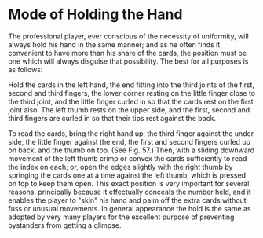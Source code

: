 # Mode of Holding the Hand

The professional player, ever conscious of the necessity of uniformity, will always hold his hand in the same manner; and as he often finds it convenient to have more than his share of the cards, the position must be one which will always disguise that possibility. The best for all purposes is as follows:

Hold the cards in the left hand, the end fitting into the third joints of the first, second and third fingers, the lower corner resting on the little finger close to the third joint, and the little finger curled in so that the cards rest on the first joint also. The left thumb rests on the upper side, and the first, second and third fingers are curled in so that their tips rest against the back.

To read the cards, bring the right hand up, the third finger against the under side, the little finger against the end, the first and second fingers curled up on back, and the thumb on top. \(See Fig. 57.\) Then, with a sliding downward movement of the left thumb crimp or convex the cards sufficiently to read the index on each; or, open the edges slightly with the right thumb by springing the cards one at a time against the left thumb, which is pressed on top to keep them open. This exact position is very important for several reasons, principally because it effectually conceals the number held, and it enables the player to "skin" his hand and palm off the extra cards without fuss or unusual movements. In general appearance the hold is the same as adopted by very many players for the excellent purpose of preventing bystanders from getting a glimpse.

